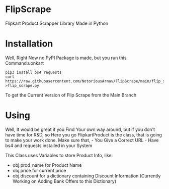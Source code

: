 # FlipScrape
Flipkart Product Scrapper Library Made in Python


# Installation
Well, Right Now no PyPI Package is made, but you run this Command:uonkart
```
pip3 install bs4 requests
curl https://raw.githubusercontent.com/NotoriousArnav/FlipScrape/main/flip_scrape.py >flip_scrape.py
```

To get the Current Version of Flip Scrape from the Main Branch

# Using
Well, It would be great if you Find Your own way around, but if you don't have time for R&D, so Here you go
  FlipkartProduct is the class, that is going to make your work done. Make sure that,
    - You Give a Correct URL
    - Have bs4 and requests installed in your System
  
  This Class uses Variables to store Product Info, like:
   - obj.prod_name for Product Name
   - obj.price for current price
   - obj.discount for a dictionary containing Discount Information (Currently Working on Adding Bank Offers to this Dictionary)
